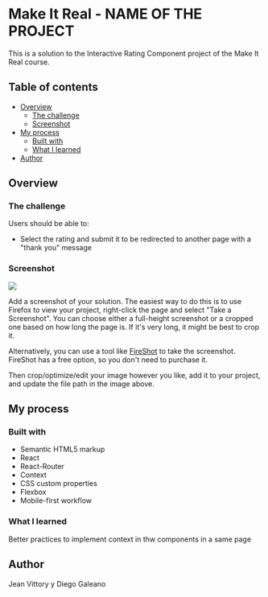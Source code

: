 # Make It Real - NAME OF THE PROJECT

This is a solution to the Interactive Rating Component project of the Make It Real course.

## Table of contents

- [Overview](#overview)
  - [The challenge](#the-challenge)
  - [Screenshot](#screenshot)
- [My process](#my-process)
  - [Built with](#built-with)
  - [What I learned](#what-i-learned)
- [Author](#author)

## Overview

### The challenge

Users should be able to:

- Select the rating and submit it to be redirected to another page with a "thank you" message

### Screenshot

![](./screenshot.jpg)

Add a screenshot of your solution. The easiest way to do this is to use Firefox to view your
project, right-click the page and select "Take a Screenshot". You can choose either a full-height
screenshot or a cropped one based on how long the page is. If it's very long, it might be best to
crop it.

Alternatively, you can use a tool like [FireShot](https://getfireshot.com/) to take the screenshot.
FireShot has a free option, so you don't need to purchase it.

Then crop/optimize/edit your image however you like, add it to your project, and update the file
path in the image above.

## My process

### Built with

- Semantic HTML5 markup
- React
- React-Router
- Context
- CSS custom properties
- Flexbox
- Mobile-first workflow

### What I learned

Better practices to implement context in thw components in a same page

## Author

Jean Vittory y Diego Galeano
